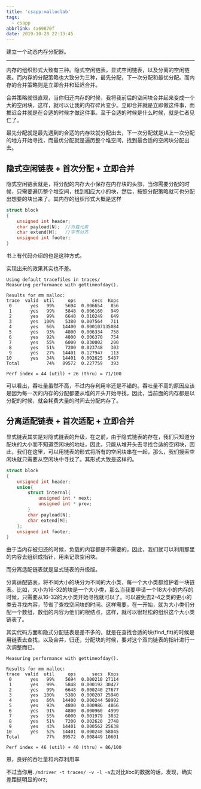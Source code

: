 ```yaml
---
title: 'csapp:malloclab'
tags:
  - csapp
abbrlink: 4a69870f
date: 2019-10-28 22:13:45
---
```


建立一个动态内存分配器。

<!-- more -->

------

内存的组织形式大致有三种。隐式空闲链表，显式空闲链表，以及分离的空闲链表。而内存的分配策略也大致分为三种，最先分配，下一次分配和最优分配。而内存的合并策略则是立即合并和延迟合并。

合并策略就很直观，当你归还内存的时候，我将我前后的空闲块合并起来变成一个大的空闲块，这样，就可以让我的内存碎片变少。立即合并就是立即做这件事，而推迟合并就是在合适的时候才做这件事。至于合适的时候是什么时候，就是仁者见仁了。

最先分配就是最先遇到的合适的内存块就分配出去，下一次分配就是从上一次分配的地方开始寻找，而最优分配就是遍历整个堆空间，找到最合适的空闲块分配出去。

## 隐式空闲链表 + 首次分配 + 立即合并

隐式空闲链表就是，将分配的内存大小保存在内存块的头部，当你需要分配的时候，只需要遍历整个堆空间，找到相应大小的块，然后，按照分配策略就可也分配出想要的块出来了。其内存的组织形式大概是这样
```c
struct block
{
	unsigned int header;
	char payload[N];  //负载元素
	char extend[M];   //字节对齐
	unsigned int footer;
}

```

书上有代码介绍的也是这种方式。

实现出来的效果其实也不差。

```
Using default tracefiles in traces/
Measuring performance with gettimeofday().

Results for mm malloc:
trace  valid  util     ops      secs  Kops
 0       yes   99%    5694  0.006654   856
 1       yes   99%    5848  0.006160   949
 2       yes   99%    6648  0.010249   649
 3       yes  100%    5380  0.007564   711
 4       yes   66%   14400  0.000107135084
 5       yes   93%    4800  0.006334   758
 6       yes   92%    4800  0.006370   754
 7       yes   55%    6000  0.030002   200
 8       yes   51%    7200  0.023748   303
 9       yes   27%   14401  0.127947   113
10       yes   34%   14401  0.002625  5487
Total          74%   89572  0.227759   393

Perf index = 44 (util) + 26 (thru) = 71/100

```

可以看出，吞吐量虽然不高，不过内存利用率还是不错的。吞吐量不高的原因应该是因为每一次的内存的分配都要从堆的开头开始寻找，因此，当前面的内存都是以分配的时候，就会耗费大量的时间去分配内存了。

## 分离适配链表 + 首次适配 + 立即合并

显式链表其实是对隐式链表的升级，在之前，由于隐式链表的存在，我们只知道分配块的大小而不知道空闲块的地址，因此，只能从堆开头去寻找合适的空闲块，因此，我们在这里，可以用链表的形式将所有的空闲块串在一起，那么，我们搜索空闲块就只需要从空闲块中寻找了。其形式大致是这样的。

```c
struct block
{
	unsigned int header;
	union{
		struct internal{
			unsigned int * next;
			unsigned int * prev;
		}
		char payload[N];
		char extend[M];
	};
	unsigned int footer;
} 
```

由于当内存被归还的时候，负载的内容都是不需要的，因此，我们就可以利用那里的内容去组织成指针，用来记录空闲块。

而分离适配链表就是显式链表的升级版。

分离适配链表，将不同大小的块分为不同的大小类，每一个大小类都维护着一块链表。比如，大小为16-32的块是一个大小类，那么当我要申请一个18大小的内存的时候，只需要从16-32的大小类开始寻找就可以了。可以避免去2-4之类的更小的类去寻找内容，节省了查找空闲块的时间。这样需要，在一开始，就为大小类们分配一个数组，数组的内容为他们的根结点，这样，就可以很轻松的组织这个大小类链表了。

其实代码方面和隐式分配链表是差不多的，就是在查找合适的块(find_fit)的时候是用链表去查找，以及合并，归还，分配块的时候，要对这个双向链表的指针进行一次调整而已。

```
Measuring performance with gettimeofday().

Results for mm malloc:
trace  valid  util     ops      secs  Kops
 0       yes   99%    5694  0.000210 27114
 1       yes   99%    5848  0.000192 30427
 2       yes   99%    6648  0.000240 27677
 3       yes  100%    5380  0.000207 25940
 4       yes   66%   14400  0.000244 58992
 5       yes   93%    4800  0.000986  4866
 6       yes   91%    4800  0.000960  4999
 7       yes   55%    6000  0.001979  3032
 8       yes   51%    7200  0.002620  2748
 9       yes   43%   14401  0.000562 25638
10       yes   52%   14401  0.000248 58045
Total          77%   89572  0.008449 10601

Perf index = 46 (util) + 40 (thru) = 86/100
```

恩，良好的吞吐量和内存利用率

不过当你用`./mdriver -t traces/ -v -l -a`去对比libc的数据的话，发现，确实差距挺明显的orz;

